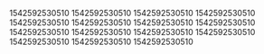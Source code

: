 1542592530510
1542592530510
1542592530510
1542592530510
1542592530510
1542592530510
1542592530510
1542592530510
1542592530510
1542592530510
1542592530510
1542592530510
1542592530510
1542592530510
1542592530510